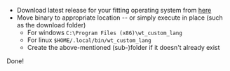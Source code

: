 * Download latest release for your fitting operating system from <a href="https://github.com/Warthunder-Open-Source-Foundation/wt_custom_lang/releases" title="release URL">here</a>
* Move binary to appropriate location -- or simply execute in place (such as the download folder)
    - For windows ```C:\Program Files (x86)\wt_custom_lang```
    - For linux ```$HOME/.local/bin/wt_custom_lang```
    - Create the above-mentioned (sub-)folder if it doesn't already exist

Done!